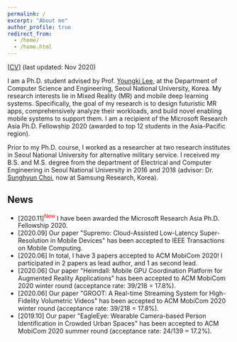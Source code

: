```yaml
---
permalink: /
excerpt: "About me"
author_profile: true
redirect_from: 
  - /home/
  - /home.html
---
```


[[CV](https://juheonyi.github.io/files/JuheonYi_CV.pdf)] (last updated: Nov 2020)

I am a Ph.D. student advised by Prof. [Youngki Lee](http://youngkilee.blogspot.com/), at the Department of Computer Science and Engineering, Seoul National University, Korea. My research interests lie in Mixed Reality (MR) and mobile deep learning systems. Specifically, the goal of my research is to design futuristic MR apps, comprehensively analyze their workloads, and build novel enabling mobile systems to support them. I am a recipient of the Microsoft Research Asia Ph.D. Fellowship 2020 (awarded to top 12 students in the Asia-Pacific region).

Prior to my Ph.D. course, I worked as a researcher at two research institutes in Seoul National University for alternative military service. I received my B.S. and M.S. degree from the department of Electrical and Computer Engineering in Seoul National University in 2016 and 2018 (advisor: Dr. [Sunghyun Choi](https://sites.google.com/view/sunghyun-chois-home), now at Samsung Research, Korea). 

## News


* [2020.11]<sup><span style="color:red">New</span></sup> I have been awarded the Microsoft Research Asia Ph.D. Fellowship 2020.
* [2020.09] Our paper "Supremo: Cloud-Assisted Low-Latency Super-Resolution in Mobile Devices" has been accepted to IEEE Transactions on Mobile Computing.
* [2020.06] In total, I have 3 papers accepted to ACM MobiCom 2020! I participated in 2 papers as lead author, and 1 as second lead.
* [2020.06] Our paper "Heimdall: Mobile GPU Coordination Platform for Augmented Reality Applications" has been accepted to ACM MobiCom 2020 winter round (acceptance rate: 39/218 = 17.8%).
* [2020.06] Our paper "GROOT: A Real-time Streaming System for High-Fidelity Volumetric Videos" has been accepted to ACM MobiCom 2020 winter round (acceptance rate: 39/218 = 17.8%).
* [2019.10] Our paper "EagleEye: Wearable Camera-based Person Identification in Crowded Urban Spaces" has been accepted to ACM MobiCom 2020 summer round (acceptance rate: 24/139 = 17.2%).
